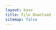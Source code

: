```yaml
---
layout: base
title: File Download
sitemap: false
---
```


<section id="main-container" class="main-container">
  <div class="container">
 
<div id="pdfLinkContainer">
    <!-- The link will be inserted here -->
</div>

<script>
    // Get the current URL
    var currentURL = window.location.href;

    // Extract the path from the URL
    var urlParts = currentURL.split("/file?");
    var path = urlParts[1];

    // Construct the full URL for the PDF
    var pdfURL = "https://vbstat.github.io/" + path;

    // Create a new link element for the "Download" button
    var downloadLinkElement = document.createElement("a");

    // Set Bootstrap classes for styling
    downloadLinkElement.classList.add("btn", "btn-primary");

    // Set the href attribute
    downloadLinkElement.setAttribute("href", pdfURL);

    // Set the link text
    downloadLinkElement.textContent = "Download";

    // Append the "Download" button to the container
    document.getElementById("pdfLinkContainer").appendChild(downloadLinkElement);

    // Get the iframe element
    var iframeElement = document.createElement("iframe");

    // Set attributes for the iframe
    iframeElement.setAttribute("src", "https://docs.google.com/gview?url=" + pdfURL + "&embedded=true");
    iframeElement.style.width = "100%";
    iframeElement.style.height = "80vh";

    // Append the iframe to the document body
    document.body.appendChild(iframeElement);

    // Create a new link element for the download button after the iframe
    var downloadButtonAfterIframe = document.createElement("a");

    // Set Bootstrap classes for styling
    downloadButtonAfterIframe.classList.add("btn", "btn-secondary");

    // Set the href attribute for the download button after the iframe
    downloadButtonAfterIframe.setAttribute("href", pdfURL);
    downloadButtonAfterIframe.setAttribute("download", "document.pdf"); // Add 'download' attribute to force download

    // Set the link text
    downloadButtonAfterIframe.textContent = "Download";

    // Append the download button after the iframe
    document.body.appendChild(downloadButtonAfterIframe);
</script>


<style>

  section#main-container {
    display: inline;
}

a.btn.btn-primary {
     
    position: fixed;
    bottom: 20px;
  display:none;
}
  </style>

  </div><!-- Conatiner end -->
</section>
